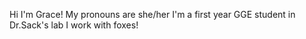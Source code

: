 Hi I'm Grace! 
My pronouns are she/her
I'm a first year GGE student in Dr.Sack's lab 
I work with foxes!
